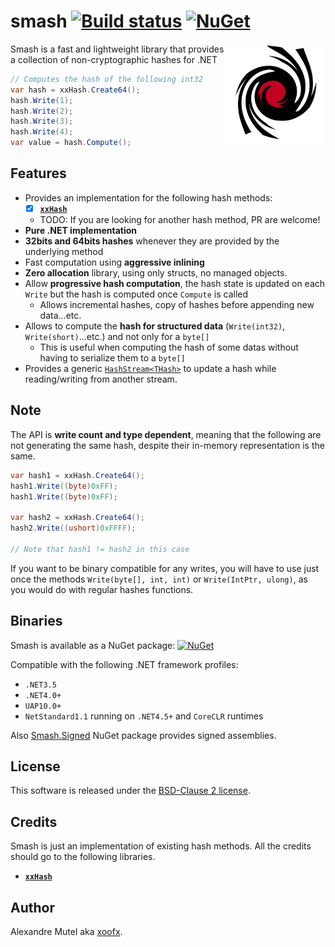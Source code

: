 # smash [![Build status](https://ci.appveyor.com/api/projects/status/1dr6gc2jigpgai0v?svg=true)](https://ci.appveyor.com/project/xoofx/smash)   [![NuGet](https://img.shields.io/nuget/v/Smash.svg)](https://www.nuget.org/packages/Smash/)

<img align="right" width="160px" height="160px" src="img/smash.png">

Smash is a fast and lightweight library that provides a collection of non-cryptographic hashes for .NET

```C#
// Computes the hash of the following int32
var hash = xxHash.Create64();
hash.Write(1);
hash.Write(2);
hash.Write(3);
hash.Write(4);
var value = hash.Compute();
```

## Features

- Provides an implementation for the following hash methods:
  - [X] [**`xxHash`**](https://github.com/Cyan4973/xxHash)
  - TODO: If you are looking for another hash method, PR are welcome!
- **Pure .NET implementation**
- **32bits and 64bits hashes** whenever they are provided by the underlying method
- Fast computation using **aggressive inlining**
- **Zero allocation** library, using only structs, no managed objects.
- Allow **progressive hash computation**, the hash state is updated on each `Write` but the hash is computed once `Compute` is called
  - Allows incremental hashes, copy of hashes before appending new data...etc.
- Allows to compute the **hash for structured data** (`Write(int32)`, `Write(short)`...etc.) and not only for a `byte[]`
  - This is useful when computing the hash of some datas without having to serialize them to a `byte[]`
- Provides a generic [`HashStream<THash>`](src/Smash/HashStream.cs) to update a hash while reading/writing from another stream.

## Note

The API is **write count and type dependent**, meaning that the following are not generating the same hash, despite their in-memory representation is the same.

```C#
var hash1 = xxHash.Create64();
hash1.Write((byte)0xFF);
hash1.Write((byte)0xFF);

var hash2 = xxHash.Create64();
hash2.Write((ushort)0xFFFF);

// Note that hash1 != hash2 in this case
```

If you want to be binary compatible for any writes, you will have to use just once the methods `Write(byte[], int, int)` or `Write(IntPtr, ulong)`, as you would do with regular hashes functions.

## Binaries

Smash is available as a NuGet package: [![NuGet](https://img.shields.io/nuget/v/Smash.svg)](https://www.nuget.org/packages/Smash/)

Compatible with the following .NET framework profiles:

- `.NET3.5`
- `.NET4.0+`
- `UAP10.0+`
- `NetStandard1.1` running on `.NET4.5+` and `CoreCLR` runtimes

Also [Smash.Signed](https://www.nuget.org/packages/Smash.Signed/) NuGet package provides signed assemblies.

## License

This software is released under the [BSD-Clause 2 license](http://opensource.org/licenses/BSD-2-Clause). 

## Credits

Smash is just an implementation of existing hash methods. All the credits should go to the following libraries.

* [**`xxHash`**](https://github.com/Cyan4973/xxHash)

## Author

Alexandre Mutel aka [xoofx](http://xoofx.com).
